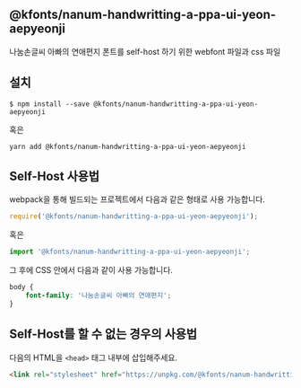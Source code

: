 
@kfonts/nanum-handwritting-a-ppa-ui-yeon-aepyeonji
---------------------

나눔손글씨 아빠의 연애편지 폰트를 self-host 하기 위한 webfont 파일과 css 파일

설치
----

```
$ npm install --save @kfonts/nanum-handwritting-a-ppa-ui-yeon-aepyeonji
```

혹은

```
yarn add @kfonts/nanum-handwritting-a-ppa-ui-yeon-aepyeonji
```

Self-Host 사용법
---------------

webpack을 통해 빌드되는 프로젝트에서 다음과 같은 형태로 사용 가능합니다.

```js
require('@kfonts/nanum-handwritting-a-ppa-ui-yeon-aepyeonji');
```

혹은

```js
import '@kfonts/nanum-handwritting-a-ppa-ui-yeon-aepyeonji';
```

그 후에 CSS 안에서 다음과 같이 사용 가능합니다.

```css
body {
    font-family: '나눔손글씨 아빠의 연애편지';
}
```

Self-Host를 할 수 없는 경우의 사용법
--------------------------------

다음의 HTML을 `<head>` 태그 내부에 삽입해주세요.

```html
<link rel="stylesheet" href="https://unpkg.com/@kfonts/nanum-handwritting-a-ppa-ui-yeon-aepyeonji/index.css" />
```

